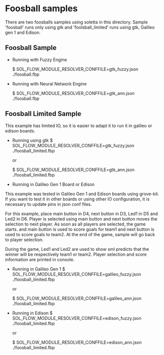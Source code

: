 # Foosball samples

There are two foosballs samples using soletta in this directory.
Sample 'foosball' runs only using gtk and 'foolsball_limited' runs using gtk,
Galileo gen 1 and Edison.

## Foosball Sample

 * Running with Fuzzy Engine

   $ SOL_FLOW_MODULE_RESOLVER_CONFFILE=gtk_fuzzy.json ./foosball.fbp

 * Running with Neural Network Engine

   $ SOL_FLOW_MODULE_RESOLVER_CONFFILE=gtk_ann.json ./foosball.fbp

## Foosball Limited Sample

This example has limited IO, so it is easier to adapt it  to run it in galileo
or edison boards.

 * Running using gtk
   $ SOL_FLOW_MODULE_RESOLVER_CONFFILE=gtk_fuzzy.json ./foosball_limited.fbp

   or

   $ SOL_FLOW_MODULE_RESOLVER_CONFFILE=gtk_ann.json ./foosball_limited.fbp

 * Running in Galileo Gen 1 Board or Edison

This example was tested in Galileo Gen 1 and Edison boards using grove-kit. If
you want to test it in other boards or using other IO configuration, it is
necessary to update pins in json conf files.

For this example, place main button in D4, next button in D3, Led1 in D5 and
Led2 in D6. Player is selected using main button and next button moves the
selection to next player. As soon as all players are selected, the game starts.
and main button is used to score goals for team1 and next button is used to
score goals to team2. At the end of the game, sample will go back to player
selection.

During the game, Led1 and Led2 are used to show sml predicts that the winner
will be respectively team1 or team2. Player selection and score information
are printed in console.

 * Running in Galileo Gen 1
   $ SOL_FLOW_MODULE_RESOLVER_CONFFILE=galileo_fuzzy.json ./foosball_limited.fbp

   or

   $ SOL_FLOW_MODULE_RESOLVER_CONFFILE=galileo_ann.json ./foosball_limited.fbp

 * Running in Edison
   $ SOL_FLOW_MODULE_RESOLVER_CONFFILE=edison_fuzzy.json ./foosball_limited.fbp

   or

   $ SOL_FLOW_MODULE_RESOLVER_CONFFILE=edison_ann.json ./foosball_limited.fbp

